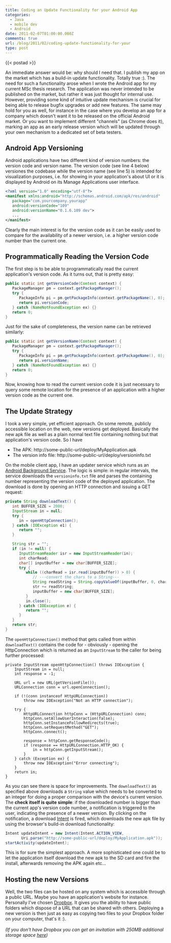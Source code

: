```yaml
---
title: Coding an Update Functionality for your Android App
categories:
  - Java
  - mobile dev
  - Android
date: 2011-02-07T01:00:00.000Z
comments: true
url: /blog/2011/02/coding-update-functionality-for-your
type: post
---
```


{{< postad >}}

An immediate answer would be: why should I need that. I publish my app on the market which has a build-in update functionality. Totally true :). The need for such a functionality arose when I wrote the Android app for my current MSc thesis research. The application was never intended to be published on the market, but rather it was just thought for internal use. However, providing some kind of intuitive update mechanism is crucial for being able to release bugfix upgrades or add new features. The same may hold for you as well, for instance in the case where you develop an app for a company which doesn't want it to be released on the official Android market. Or you want to implement different "channels" (as Chrome does it), marking an app as an early release version which will be updated through your own mechanism to a dedicated set of beta testers.

## Android App Versioning
Android applications have two different kind of version numbers: the version code and version name. The version code (see line 4 below) versiones the codebase while the version name (see line 5) is intended for visualization purposes, i.e. for showing in your application's about UI or it is displayed by Android on its Manage Applications user interface.  

```xml
<?xml version="1.0" encoding="utf-8"?>
<manifest xmlns:android="http://schemas.android.com/apk/res/android"
   package="com.yourcompany.yourapp" 
   android:versionCode="109"
   android:versionName="0.1.6.109 dev">
   ...
</manifest>
```

Clearly the main interest is for the version code as it can be easily used to compare for the availability of a newer version, i.e. a higher version code number than the current one.

## Programmatically Reading the Version Code

The first step is to be able to programmatically read the current application's version code. As it turns out, that is pretty easy:

```java
public static int getVersionCode(Context context) {
   PackageManager pm = context.getPackageManager();
   try {
      PackageInfo pi = pm.getPackageInfo(context.getPackageName(), 0);
      return pi.versionCode;
   } catch (NameNotFoundException ex) {}
   return 0;
}
```

Just for the sake of completeness, the version name can be retrieved similarly:

```java
public static int getVersionName(Context context) {
   PackageManager pm = context.getPackageManager();
   try {
      PackageInfo pi = pm.getPackageInfo(context.getPackageName(), 0);
      return pi.versionName;
   } catch (NameNotFoundException ex) {}
   return 0;
}
```


Now, knowing how to read the current version code it is just necessary to query some remote location for the presence of an application with a higher version code as the current one.

## The Update Strategy

I took a very simple, yet efficient approach. On some remote, publicly accessible location on the web, new versions get deployed. Basically the new apk file as well as a plain normal text file containing nothing but that application's version code. So I have

- The APK: http://some-public-url/deploy/MyApplication.apk
- The version info file: http://some-public-url/deploy/versioninfo.txt

On the mobile client app, I have an updater service which runs as an <a href="http://developer.android.com/reference/android/app/Service.html">Android Background Service</a>. The logic is simple: in regular intervals, the service downloads the `versioninfo.txt` file and parses the containing number representing the version code of the deployed application. The download is done by opening an HTTP connection and issuing a GET request:

```java
private String downloadText() {
   int BUFFER_SIZE = 2000;
   InputStream in = null;
   try {
      in = openHttpConnection();
   } catch (IOException e1) {
      return "";
   }

   String str = "";
   if (in != null) {
      InputStreamReader isr = new InputStreamReader(in);
      int charRead;
      char[] inputBuffer = new char[BUFFER_SIZE];
      try {
         while ((charRead = isr.read(inputBuffer)) > 0) {
            // ---convert the chars to a String---
            String readString = String.copyValueOf(inputBuffer, 0, charRead);
            str += readString;
            inputBuffer = new char[BUFFER_SIZE];
         }
         in.close();
      } catch (IOException e) {
         return "";
      }
   }
   return str;
}
```


The `openHttpConnection()` method that gets called from within `downloadText()` contains the code for - obviously - opening the HttpConnection which is returned as an `InputStream` to the caller for being further processed:

    private InputStream openHttpConnection() throws IOException {
        InputStream in = null;
        int response = -1;

        URL url = new URL(getVersionFile());
        URLConnection conn = url.openConnection();

        if (!(conn instanceof HttpURLConnection))
            throw new IOException("Not an HTTP connection");

        try {
            HttpURLConnection httpConn = (HttpURLConnection) conn;
            httpConn.setAllowUserInteraction(false);
            httpConn.setInstanceFollowRedirects(true);
            httpConn.setRequestMethod("GET");
            httpConn.connect();

            response = httpConn.getResponseCode();
            if (response == HttpURLConnection.HTTP_OK) {
                in = httpConn.getInputStream();
            }
        } catch (Exception ex) {
            throw new IOException("Error connecting");
        }
        return in;
    }

As you can see there is space for improvements. The `downloadText()` as specified above downloads a `String` value which needs to be converted to an integer for doing a proper comparison with the device's current version.  
The **check itself is quite simple**: if the downloaded number is bigger than the current app's version code number, a notification is triggered to the user, indicating the presence of a newer version. By clicking on the notification, a download <a href="http://developer.android.com/reference/android/content/Intent.html">Intent</a> is fired, which downloads the new apk file by using the browser's build-in download functionality:

```java
Intent updateIntent = new Intent(Intent.ACTION_VIEW,
       Uri.parse("http://some-public-url/deploy/MyApplication.apk"));
startActivity(updateIntent);
```

This is for sure the simplest approach. A more sophisticated one could be to let the application itself download the new apk to the SD card and fire the install, afterwards removing the APK again etc...

## Hosting the new Versions
Well, the two files can be hosted on any system which is accessible through a public URL. Maybe you have an application's website for instance. Personally I've chosen <a href="https://www.getdropbox.com/referrals/NTEwOTM2OQ">Dropbox</a>. It gives you the ability to have public folders which dispose of a URL that can be shared with others. Deploying a new version is then just as easy as copying two files to your Dropbox folder on your computer, that's it :).<br /><br /><i>(If you don't have Dropbox you can get an invitation with 250MB additional storage space <a href="https://www.getdropbox.com/referrals/NTEwOTM2OQ">here</a>)</i>
